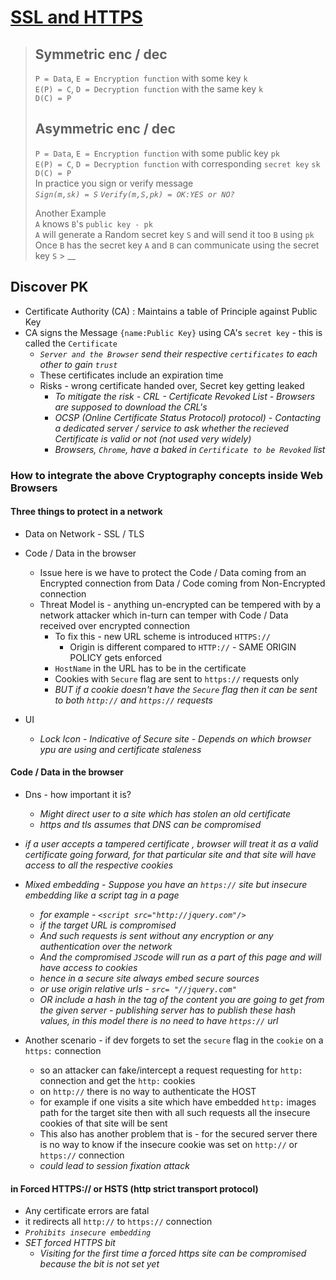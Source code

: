 # [SSL and HTTPS](https://youtu.be/q1OF_0ICt9A?list=PLUl4u3cNGP62K2DjQLRxDNRi0z2IRWnNh)

> ## Symmetric enc / dec
>
> `P = Data`, `E = Encryption function` with some key `k`  
> `E(P) = C`, `D = Decryption function` with the same key `k`  
> `D(C) = P`
>
> ## Asymmetric enc / dec
>
> `P = Data`, `E = Encryption function` with some public key `pk`  
> `E(P) = C`, `D = Decryption function` with corresponding `secret key` `sk`  
> `D(C) = P`  
> In practice you sign or verify message  
> _`Sign(m,sk) = S` `Verify(m,S,pk) = OK:YES or NO?`_
>
> Another Example  
> `A` knows `B`'s `public key - pk`  
> `A` will generate a Random secret key `S` and will send it too `B` using `pk`  
> Once `B` has the secret key `A` and `B` can communicate using the secret key `S` > \_\_

## Discover PK

- Certificate Authority (CA) : Maintains a table of Principle against Public Key
- CA signs the Message `{name:Public Key}` using CA's `secret key` - this is called the `Certificate`
  - _`Server and the Browser` send their respective `certificates` to each other to gain `trust`_
  - These certificates include an expiration time
  - Risks - wrong certificate handed over, Secret key getting leaked
    - _To mitigate the risk - CRL - Certificate Revoked List - Browsers are supposed to download the CRL's_
    - _OCSP (Online Certificate Status Protocol) protocol) - Contacting a dedicated server / service to ask whether the recieved Certificate is valid or not (not used very widely)_
    - _Browsers, `Chrome`, have a baked in `Certificate to be Revoked` list_

### How to integrate the above Cryptography concepts inside Web Browsers

#### Three things to protect in a network

- Data on Network - SSL / TLS
- Code / Data in the browser

  - Issue here is we have to protect the Code / Data coming from an Encrypted connection from Data / Code coming from Non-Encrypted connection
  - Threat Model is - anything un-encrypted can be tempered with by a network attacker which in-turn can temper with Code / Data received over encrypted connection
    - To fix this - new URL scheme is introduced `HTTPS://`
      - Origin is different compared to `HTTP://` - SAME ORIGIN POLICY gets enforced
    - `HostName` in the URL has to be in the certificate
    - Cookies with `Secure` flag are sent to `https://` requests only
    - _BUT if a cookie doesn't have the `Secure` flag then it can be sent to both `http://` and `https://` requests_

- UI
  - _Lock Icon - Indicative of Secure site - Depends on which browser ypu are using and certificate staleness_

#### Code / Data in the browser

- Dns - how important it is?
  - _Might direct user to a site which has stolen an old certificate_
  - _https and tls assumes that DNS can be compromised_
- _if a user accepts a tampered certificate , browser will treat it as a valid certificate going forward, for that particular site and that site will have access to all the respective cookies_
- _Mixed embedding - Suppose you have an `https://` site but insecure embedding like a script tag in a page_

  - _for example - `<script src="http://jquery.com"/>`_
  - _if the target URL is compromised_
  - _And such requests is sent without any encryption or any authentication over the network_
  - _And the compromised `JS`code will run as a part of this page and will have access to cookies_
  - _hence in a secure site always embed secure sources_
  - _or use origin relative urls - `src= "//jquery.com"`_
  - _OR include a hash in the tag of the content you are going to get from the given server - publishing server has to publish these hash values, in this model there is no need to have `https://` url_

- Another scenario - if dev forgets to set the `secure` flag in the `cookie` on a `https:` connection
  - so an attacker can fake/intercept a request requesting for `http:` connection and get the `http:` cookies
  - on `http://` there is no way to authenticate the HOST
  - for example if one visits a site which have embedded `http:` images path for the target site then with all such requests all the insecure cookies of that site will be sent
  - This also has another problem that is - for the secured server there is no way to know if the insecure cookie was set on `http://` or `https://` connection
  - _could lead to session fixation attack_

#### in Forced HTTPS:// or HSTS (http strict transport protocol)

- Any certificate errors are fatal
- it redirects all `http://` to `https://` connection
- _`Prohibits insecure embedding`_
- _SET forced HTTPS bit_
  - _Visiting for the first time a forced https site can be compromised because the bit is not set yet_
